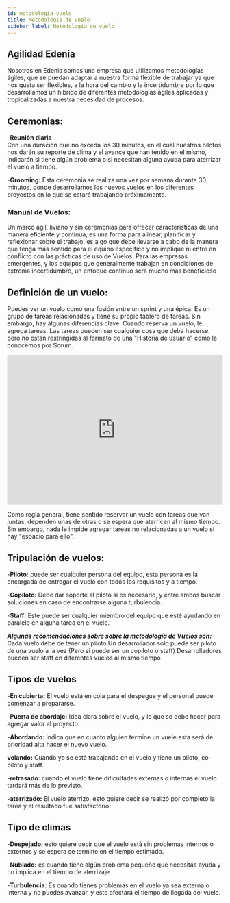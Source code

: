 ```yaml
---
id: metodologia-vuelo
title: Metodología de vuelo
sidebar_label: Metodología de vuelo
---
```


## Agilidad Edenia

Nosotros en Edenia somos una empresa que utilizamos metodologías ágiles, que se puedan adaptar a nuestra forma flexible de trabajar ya que nos gusta ser flexibles, a la hora del cambio y la incertidumbre por lo que desarrollamos un híbrido de diferentes metodologías ágiles aplicadas y tropicalizadas a nuestra necesidad de procesos.

## Ceremonias:

-**Reunión diaria**  
Con una duración que no exceda los 30 minutos, en el cual nuestros pilotos nos darán su reporte de clima y el avance que han tenido en el mismo, indicarán si tiene algún problema o si necesitan alguna ayuda para aterrizar el vuelo a tiempo.

-**Grooming:**
Esta ceremonia se realiza una vez por semana durante 30 minutos, donde desarrollamos los nuevos vuelos en los diferentes proyectos en lo que se  estará trabajando próximamente. 


### Manual de Vuelos:

Un marco ágil, liviano y sin ceremonias para ofrecer características de una manera eficiente y continua, es una forma para alinear, planificar y reflexionar sobre el trabajo.
es algo que debe llevarse a cabo de la manera que tenga más sentido para el equipo específico y no implique ni entre en conflicto con las prácticas de uso de Vuelos.
Para las empresas emergentes, y los equipos que generalmente trabajan en condiciones de extrema incertidumbre, un enfoque continuo será mucho más beneficioso

## Definición de un vuelo:

Puedes ver un vuelo como una fusión entre un sprint y una épica.
Es un grupo de tareas relacionadas y tiene su propio tablero de tareas.
Sin embargo, hay algunas diferencias clave.
Cuando reserva un vuelo, le agrega tareas.
Las tareas pueden ser cualquier cosa que deba hacerse, pero no están restringidas al formato de una "Historia de usuario" como la conocemos por Scrum.

<iframe width="100%" height="350" src="https://www.youtube.com/embed/pCShsesxRZA" title="YouTube video player" frameborder="0" allow="accelerometer; autoplay; clipboard-write; encrypted-media; gyroscope; picture-in-picture" allowfullscreen></iframe>


Como regla general, tiene sentido reservar un vuelo con tareas que van juntas, dependen unas de otras o se espera que aterricen al mismo tiempo.
Sin embargo, nada le impide agregar tareas no relacionadas a un vuelo si hay "espacio para ello".

## Tripulación de vuelos:

-**Piloto:** puede ser cualquier persona del equipo, esta persona es la encargada de entregar el  vuelo con todos los requisitos y a tiempo.

-**Copiloto:** Debe dar soporte al piloto si es necesario, y entre ambos buscar soluciones en caso de encontrarse alguna turbulencia.

-**Staff:** Este puede ser cualquier  miembro del equipo que esté ayudando en paralelo en alguna tarea en el vuelo. 

***Algunas recomendaciones sobre sobre la metodología de Vuelos son:***
Cada vuelo debe de tener un piloto 
Un desarrollador solo puede ser piloto de una vuelo a la vez (Pero si puede ser un copiloto o staff)
Desarrolladores pueden ser staff en diferentes vuelos al mismo tiempo 

## Tipos de vuelos 

-**En cubierta:** El vuelo está en cola para el despegue y el personal puede comenzar a prepararse.
 
-**Puerta de abordaje:** Idea clara sobre el vuelo, y lo que se debe hacer para agregar valor al proyecto.

-**Abordando:** indica que en cuanto alguien termine un  vuele esta será  de prioridad alta hacer el nuevo vuelo. 

**volando:** Cuando ya se está trabajando en el vuelo y tiene un piloto, co- piloto y  staff. 

-**retrasado:** cuando el vuelo tiene dificultades externas o internas el vuelo tardará más de lo previsto. 

-**aterrizado:** El vuelo aterrizó, esto quiere decir se realizó por completo la tarea y el resultado fue satisfactorio.

## Tipo de climas 

-**Despejado:** esto quiere decir que el vuelo está sin problemas internos o externos y se espera se termine en el tiempo estimado.

-**Nublado:** es cuando tiene algún problema pequeño que necesitas ayuda y no implica en el tiempo de aterrizaje 

-**Turbulencia:** Es cuando tienes problemas en el vuelo ya sea externa o interna y no puedes avanzar, y esto afectará el tiempo de llegada del vuelo.
